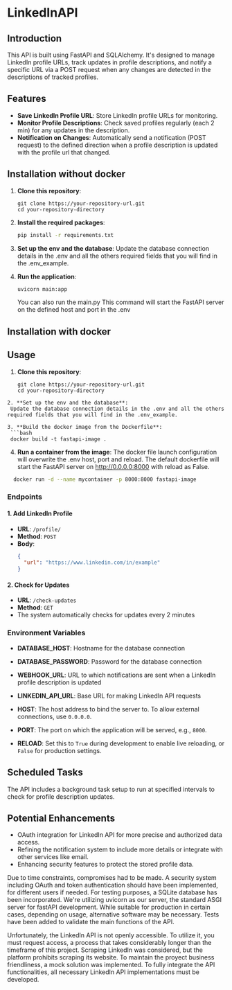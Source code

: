 # LinkedInAPI

## Introduction
This API is built using FastAPI and SQLAlchemy. It's designed to manage LinkedIn profile URLs, track updates in profile descriptions, and notify a specific URL via a POST request when any changes are detected in the descriptions of tracked profiles.

## Features
- **Save LinkedIn Profile URL**: Store LinkedIn profile URLs for monitoring.
- **Monitor Profile Descriptions**: Check saved profiles regularly (each 2 min) for any updates in the description.
- **Notification on Changes**: Automatically send a notification (POST request) to the defined direction when a profile description is updated with the profile url that changed.


## Installation without docker
1. **Clone this repository**:
   ```
   git clone https://your-repository-url.git
   cd your-repository-directory
   ```

2. **Install the required packages**:
   ```bash
   pip install -r requirements.txt
   ```

3. **Set up the env and the database**:
   Update the database connection details in the .env and all the others required fields that you will find in the .env_example.

4. **Run the application**:
   ```bash
   uvicorn main:app
   ```

   You can also run the main.py
   This command will start the FastAPI server on the defined host and port in the .env

## Installation with docker


## Usage
1. **Clone this repository**:
   ```
   git clone https://your-repository-url.git
   cd your-repository-directory
  ```
2. **Set up the env and the database**:
   Update the database connection details in the .env and all the others required fields that you will find in the .env_example.

3. **Build the docker image from the Dockerfile**: 
   ```bash
   docker build -t fastapi-image .
   ```

4. **Run a container from the image**:
The docker file launch configuration will overwrite the .env host, port and reload. The default dockerfile will start the FastAPI server on http://0.0.0.0:8000 with reload as False.
  ```bash
    docker run -d --name mycontainer -p 8000:8000 fastapi-image
```
### Endpoints

#### 1. Add LinkedIn Profile
- **URL**: `/profile/`
- **Method**: `POST`
- **Body**:
  ```json
  {
    "url": "https://www.linkedin.com/in/example"
  }
  ```

#### 2. Check for Updates
- **URL**: `/check-updates`
- **Method**: `GET`
- The system automatically checks for updates every 2 minutes

### Environment Variables
- **DATABASE_HOST**: Hostname for the database connection
- **DATABASE_PASSWORD**: Password for the database connection
- **WEBHOOK_URL**: URL to which notifications are sent when a LinkedIn profile description is updated
- **LINKEDIN_API_URL**: Base URL for making LinkedIn API requests

- **HOST**: The host address to bind the server to. To allow external connections, use `0.0.0.0`.
- **PORT**: The port on which the application will be served, e.g., `8000`.
- **RELOAD**: Set this to `True` during development to enable live reloading, or `False` for production settings.

## Scheduled Tasks
The API includes a background task setup to run at specified intervals to check for profile description updates.

## Potential Enhancements
- OAuth integration for LinkedIn API for more precise and authorized data access.
- Refining the notification system to include more details or integrate with other services like email.
- Enhancing security features to protect the stored profile data.


Due to time constraints, compromises had to be made. A security system including OAuth and token authentication should have been implemented, for different users if needed. For testing purposes, a SQLite database has been incorporated. We're utilizing uvicorn as our server, the standard ASGI server for fastAPI development. While suitable for production in certain cases, depending on usage, alternative software may be necessary. Tests have been added to validate the main functions of the API.

Unfortunately, the LinkedIn API is not openly accessible. To utilize it, you must request access, a process that takes considerably longer than the timeframe of this project. Scraping LinkedIn was considered, but the platform prohibits scraping its website. To maintain the proyect business friendliness, a mock solution was implemented. To fully integrate the API functionalities, all necessary LinkedIn API implementations must be developed.